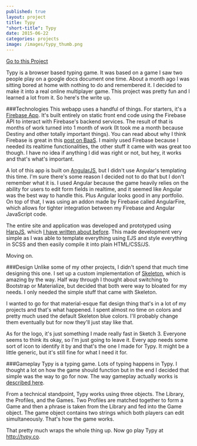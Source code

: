 ```yaml
---
published: true
layout: project
title: Typy
"short-title": Typy
date: 2015-06-22
categories: projects
image: /images/typy_thumb.png
---
```



<div class="portfolio-links">
    <a href="http://typy.co" class="button button-primary">Go to this Project</a>
    <!-- <a href="https://github.com/ron953/typy/" class="button">View Source</a> -->
</div>

Typy is a browser based typing game. It was based on a game I saw two people play on a google docs document one time. About a month ago I was sitting bored at home with nothing to do and remembered it. I decided to make it into a real online multiplayer game. This project was pretty fun and I learned a lot from it. So here's the write up.


###Technologies
This webapp uses a handful of things. For starters, it's a [Firebase App](https://firebase.com/). It's built entirely on static front end code using the Firebase API to interact with Firebase's backend services. The result of that is months of work turned into 1 month of work (It took me a month because Destiny and other totally important things). You can read about why I think Firebase is great in this [post on BaaS](/blog/2015/06/06/backend/). I mainly used Firebase because I needed its realtime functionalities, the other stuff it came with was great too though. I have no idea if anything I did was right or not, but hey, it works and that's what's important.

A lot of this app is built on [AngularJS](https://angularjs.org/), but I didn't use Angular's templating this time. I'm sure there's some reason I decided not to do that but I don't remember what it is. I used Angular because the game heavily relies on the ability for users to edit form fields in realtime, and it seemed like Angular was the best way to handle this. Plus Angular looks good in any portfolio. On top of that, I was using an addon made by Firebase called AngularFire, which allows for tighter integration between my Firebase and Angular JavaScript code.

The entire site and application was developed and prototyped using [HarpJS](http://harpjs.com/), which [I have written about before](/blog/2015/04/16/static/). This made development very simple as I was able to template everything using EJS and style everything in SCSS and then easily compile it into plain HTML/CSS/JS.

Moving on.


###Design
Unlike some of my other projects, I didn't spend that much time designing this one. I set up a custom implementation of [Skeleton](http://getskeleton.com/), which is amazing by the way. Half way through I thought about switching to Bootstrap or Materialize, but decided that both were way to bloated for my needs. I only needed the simple stuff that came with Skeleton.

I wanted to go for that material-esque flat design thing that's in a lot of my projects and that's what happened. I spent almost no time on colors and pretty much used the default Skeleton blue colors. I'll probably change them eventually but for now they'll just stay like that.

As for the logo, it's just something I made really fast in Sketch 3. Everyone seems to think its okay, so I'm just going to leave it. Every app needs some sort of icon to identify it by and that's the one I made for Typy. It might be a little generic, but it's still fine for what I need it for.


###Gameplay
Typy is a typing game. Lots of typing happens in Typy. I thought a lot on how the game should function but in the end I decided that simple was the way to go for now. The way gameplay actually works is [described here](http://typy.co/howtoplay.html/).

From a technical standpoint, Typy works using three objects. The Library, the Profiles, and the Games. Two Profiles are matched together to form a Game and then a phrase is taken from the Library and fed into the Game object. The game object contains two strings which both players can edit simultaneously. That's how the game works.



That pretty much wraps the whole thing up. Now go play Typy at http://typy.co.
